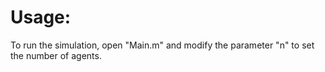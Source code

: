 # Usage:
To run the simulation, open "Main.m" and modify the parameter "n" to set the number of agents.
